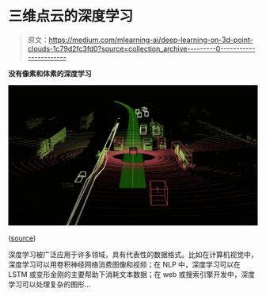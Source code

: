 # 三维点云的深度学习

> 原文：<https://medium.com/mlearning-ai/deep-learning-on-3d-point-clouds-1c79d2fc3fd0?source=collection_archive---------0----------------------->

**没有像素和体素的深度学习**

![](img/0cf0cb6217574d048269b724ca882215.png)

([source](https://navoshta.com/kitti-lidar/))

深度学习被广泛应用于许多领域，具有代表性的数据格式。比如在计算机视觉中，深度学习可以用卷积神经网络消费图像和视频；在 NLP 中，深度学习可以在 LSTM 或变形金刚的主要帮助下消耗文本数据；在 web 或搜索引擎开发中，深度学习可以处理复杂的图形…